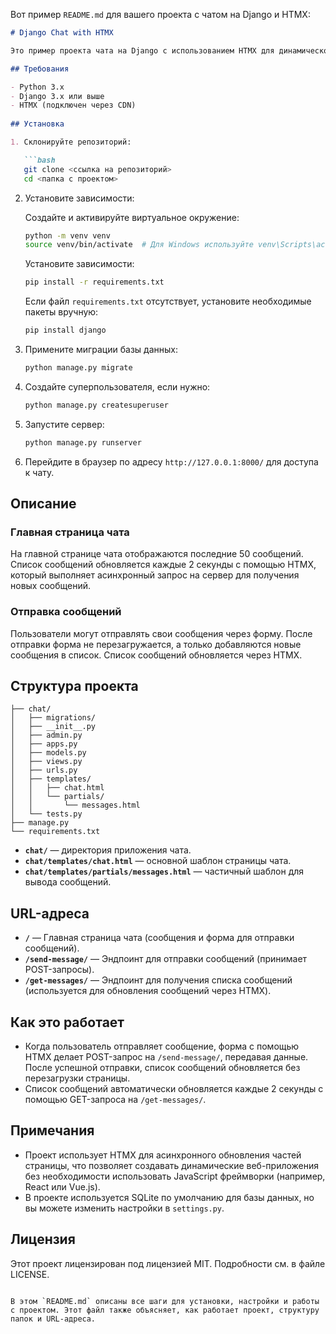 Вот пример `README.md` для вашего проекта с чатом на Django и HTMX:

```markdown
# Django Chat with HTMX

Это пример проекта чата на Django с использованием HTMX для динамического обновления списка сообщений без перезагрузки страницы. Пользователи могут отправлять сообщения и видеть обновления в реальном времени.

## Требования

- Python 3.x
- Django 3.x или выше
- HTMX (подключен через CDN)
  
## Установка

1. Склонируйте репозиторий:

   ```bash
   git clone <ссылка на репозиторий>
   cd <папка с проектом>
   ```

2. Установите зависимости:

   Создайте и активируйте виртуальное окружение:

   ```bash
   python -m venv venv
   source venv/bin/activate  # Для Windows используйте venv\Scripts\activate
   ```

   Установите зависимости:

   ```bash
   pip install -r requirements.txt
   ```

   Если файл `requirements.txt` отсутствует, установите необходимые пакеты вручную:

   ```bash
   pip install django
   ```

3. Примените миграции базы данных:

   ```bash
   python manage.py migrate
   ```

4. Создайте суперпользователя, если нужно:

   ```bash
   python manage.py createsuperuser
   ```

5. Запустите сервер:

   ```bash
   python manage.py runserver
   ```

6. Перейдите в браузер по адресу `http://127.0.0.1:8000/` для доступа к чату.

## Описание

### Главная страница чата

На главной странице чата отображаются последние 50 сообщений. Список сообщений обновляется каждые 2 секунды с помощью HTMX, который выполняет асинхронный запрос на сервер для получения новых сообщений.

### Отправка сообщений

Пользователи могут отправлять свои сообщения через форму. После отправки форма не перезагружается, а только добавляются новые сообщения в список. Список сообщений обновляется через HTMX.

## Структура проекта

```
├── chat/
│   ├── migrations/
│   ├── __init__.py
│   ├── admin.py
│   ├── apps.py
│   ├── models.py
│   ├── views.py
│   ├── urls.py
│   ├── templates/
│   │   ├── chat.html
│   │   └── partials/
│   │       └── messages.html
│   └── tests.py
├── manage.py
└── requirements.txt
```

- **`chat/`** — директория приложения чата.
- **`chat/templates/chat.html`** — основной шаблон страницы чата.
- **`chat/templates/partials/messages.html`** — частичный шаблон для вывода сообщений.

## URL-адреса

- **`/`** — Главная страница чата (сообщения и форма для отправки сообщений).
- **`/send-message/`** — Эндпоинт для отправки сообщений (принимает POST-запросы).
- **`/get-messages/`** — Эндпоинт для получения списка сообщений (используется для обновления сообщений через HTMX).

## Как это работает

- Когда пользователь отправляет сообщение, форма с помощью HTMX делает POST-запрос на `/send-message/`, передавая данные. После успешной отправки, список сообщений обновляется без перезагрузки страницы.
- Список сообщений автоматически обновляется каждые 2 секунды с помощью GET-запроса на `/get-messages/`.

## Примечания

- Проект использует HTMX для асинхронного обновления частей страницы, что позволяет создавать динамические веб-приложения без необходимости использовать JavaScript фреймворки (например, React или Vue.js).
- В проекте используется SQLite по умолчанию для базы данных, но вы можете изменить настройки в `settings.py`.

## Лицензия

Этот проект лицензирован под лицензией MIT. Подробности см. в файле LICENSE.
```

В этом `README.md` описаны все шаги для установки, настройки и работы с проектом. Этот файл также объясняет, как работает проект, структуру папок и URL-адреса.